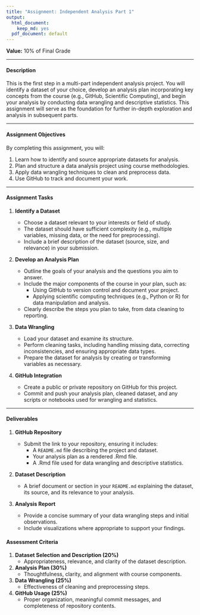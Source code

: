 ```yaml
---
title: "Assignment: Independent Analysis Part 1"
output:
  html_document:
    keep_md: yes
  pdf_document: default
---
```


**Value:** 10% of Final Grade  

---

#### **Description**  
This is the first step in a multi-part independent analysis project. You will identify a dataset of your choice, develop an analysis plan incorporating key concepts from the course (e.g., GitHub, Scientific Computing), and begin your analysis by conducting data wrangling and descriptive statistics. This assignment will serve as the foundation for further in-depth exploration and analysis in subsequent parts.  

---

#### **Assignment Objectives**  
By completing this assignment, you will:  
1. Learn how to identify and source appropriate datasets for analysis.  
2. Plan and structure a data analysis project using course methodologies.  
3. Apply data wrangling techniques to clean and preprocess data.  
4. Use GitHub to track and document your work.  

---

#### **Assignment Tasks**  

1. **Identify a Dataset**  
   - Choose a dataset relevant to your interests or field of study.  
   - The dataset should have sufficient complexity (e.g., multiple variables, missing data, or the need for preprocessing).  
   - Include a brief description of the dataset (source, size, and relevance) in your submission.  

2. **Develop an Analysis Plan**  
   - Outline the goals of your analysis and the questions you aim to answer.  
   - Include the major components of the course in your plan, such as:  
     - Using GitHub to version control and document your project.  
     - Applying scientific computing techniques (e.g., Python or R) for data manipulation and analysis.  
   - Clearly describe the steps you plan to take, from data cleaning to reporting.  

3. **Data Wrangling**  
   - Load your dataset and examine its structure.  
   - Perform cleaning tasks, including handling missing data, correcting inconsistencies, and ensuring appropriate data types.  
   - Prepare the dataset for analysis by creating or transforming variables as necessary.  

4. **GitHub Integration**  
   - Create a public or private repository on GitHub for this project.  
   - Commit and push your analysis plan, cleaned dataset, and any scripts or notebooks used for wrangling and statistics.  

---

#### **Deliverables**  

1. **GitHub Repository**  
   - Submit the link to your repository, ensuring it includes:  
     - A `README.md` file describing the project and dataset.  
     - Your analysis plan as a rendered .Rmd file.
     - A .Rmd file used for data wrangling and descriptive statistics.

2. **Dataset Description**  
   - A brief document or section in your `README.md` explaining the dataset, its source, and its relevance to your analysis.  

3. **Analysis Report**  
   - Provide a concise summary of your data wrangling steps and initial observations.  
   - Include visualizations where appropriate to support your findings.  

#### **Assessment Criteria**  

1. **Dataset Selection and Description (20%)**  
   - Appropriateness, relevance, and clarity of the dataset description.  
2. **Analysis Plan (30%)**  
   - Thoughtfulness, clarity, and alignment with course components.  
3. **Data Wrangling (25%)**  
   - Effectiveness of cleaning and preprocessing steps.  
4. **GitHub Usage (25%)**  
   - Proper organization, meaningful commit messages, and completeness of repository contents.  


